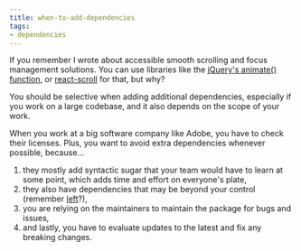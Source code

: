 ```yaml
---
title: when-to-add-dependencies
tags:
- dependencies
---
```

If you remember I wrote about accessible smooth scrolling and focus management solutions. You can use libraries like the [jQuery's animate() function](https://css-tricks.com/snippets/jquery/smooth-scrolling/), or [react-scroll](https://www.npmjs.com/package/react-scroll) for that, but why?

You should be selective when adding additional dependencies, especially if you work on a large codebase, and it also depends on the scope of your work.

When you work at a big software company like Adobe, you have to check their licenses. Plus, you want to avoid extra dependencies whenever possible, because...
1) they mostly add syntactic sugar that your team would have to learn at some point, which adds time and effort on everyone's plate,
2) they also have dependencies that may be beyond your control (remember [left](https://www.theregister.co.uk/2016/03/23/npm_left_pad_chaos/)?),
3) you are relying on the maintainers to maintain the package for bugs and issues,
4) and lastly, you have to evaluate updates to the latest and fix any breaking changes.
